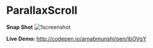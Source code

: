 # ParallaxScroll

<b>Snap Shot</b>
![1screenshot](https://cloud.githubusercontent.com/assets/4268709/9584581/9016dc48-502f-11e5-92b9-0226be0e8f2d.gif)

<b>Live Demo: </b>http://codepen.io/arnabmunshi/pen/jbOVgY
